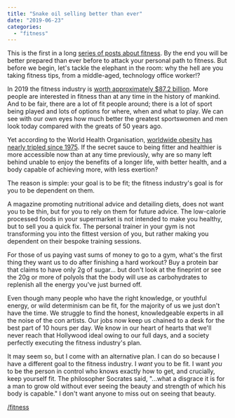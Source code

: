 ```yaml
---
title: "Snake oil selling better than ever"
date: "2019-06-23"
categories: 
  - "fitness"
---
```


This is the first in a long [series of posts about fitness](https://www.lifebeyondfife.com/fitness). By the end you will be better prepared than ever before to attack your personal path to fitness. But before we begin, let's tackle the elephant in the room: why the hell are you taking fitness tips, from a middle-aged, technology office worker!?

  

In 2019 the fitness industry is [worth approximately $87.2 billion](https://www.wellnesscreatives.com/fitness-market/). More people are interested in fitness than at any time in the history of mankind. And to be fair, there are a lot of fit people around; there is a lot of sport being played and lots of options for where, when and what to play. We can see with our own eyes how much better the greatest sportswomen and men look today compared with the greats of 50 years ago.

  

Yet according to the World Health Organisation, [worldwide obesity has nearly tripled since 1975](https://www.who.int/news-room/fact-sheets/detail/obesity-and-overweight). If the secret sauce to being fitter and healthier is more accessible now than at any time previously, why are so many left behind unable to enjoy the benefits of a longer life, with better health, and a body capable of achieving more, with less exertion?

  

The reason is simple: your goal is to be fit; the fitness industry's goal is for you to be dependent on them.

  

A magazine promoting nutritional advice and detailing diets, does not want you to be thin, but for you to rely on them for future advice. The low-calorie processed foods in your supermarket is not intended to make you healthy, but to sell you a quick fix. The personal trainer in your gym is not transforming you into the fittest version of you, but rather making you dependent on their bespoke training sessions.

  

For those of us paying vast sums of money to go to a gym, what's the first thing they want us to do after finishing a hard workout? Buy a protein bar that claims to have only 2g of sugar... but don't look at the fineprint or see the 20g or more of polyols that the body will use as carbohydrates to replenish all the energy you've just burned off.

  

Even though many people who have the right knowledge, or youthful energy, or wild determinism can be fit, for the majority of us we just don't have the time. We struggle to find the honest, knowledgeable experts in all the noise of the con artists. Our jobs now keep us chained to a desk for the best part of 10 hours per day. We know in our heart of hearts that we'll never reach that Hollywood ideal owing to our full days, and a society perfectly executing the fitness industry's plan.

  

It may seem so, but I come with an alternative plan. I can do so because I have a different goal to the fitness industry. I _want_ you to be fit. I want _you_ to be the person in control who knows exactly how to get, and crucially, keep yourself fit. The philosopher Socrates said, "...what a disgrace it is for a man to grow old without ever seeing the beauty and strength of which his body is capable." I don't want anyone to miss out on seeing that beauty.

  

[/fitness](https://lifebeyondfife.com/fitness)
